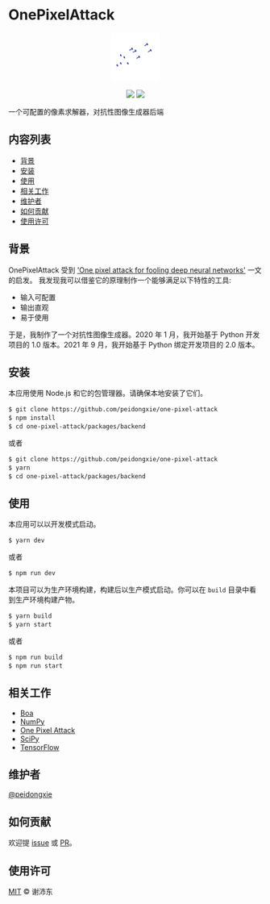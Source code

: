 # OnePixelAttack

<p align="center">
  <img src="https://raw.githubusercontent.com/peidongxie/one-pixel-attack/main/packages/frontend/public/static/logo/logo-96.png">
</p>
<p align="center">
  <img src="https://img.shields.io/github/license/peidongxie/one-pixel-attack" />
  <img src="https://img.shields.io/github/package-json/v/peidongxie/one-pixel-attack" />
</p>

一个可配置的像素求解器，对抗性图像生成器后端

## 内容列表

- [背景](#背景)
- [安装](#安装)
- [使用](#使用)
- [相关工作](#相关工作)
- [维护者](#维护者)
- [如何贡献](#如何贡献)
- [使用许可](#使用许可)

## 背景

OnePixelAttack 受到 ['One pixel attack for fooling deep neural networks'](https://arxiv.org/abs/1710.08864) 一文的启发。 我发现我可以借鉴它的原理制作一个能够满足以下特性的工具:

- 输入可配置
- 输出直观
- 易于使用

于是，我制作了一个对抗性图像生成器。2020 年 1 月，我开始基于 Python 开发项目的 1.0 版本。2021 年 9 月，我开始基于 Python 绑定开发项目的 2.0 版本。

## 安装

本应用使用 Node.js 和它的包管理器。请确保本地安装了它们。

```sh
$ git clone https://github.com/peidongxie/one-pixel-attack
$ npm install
$ cd one-pixel-attack/packages/backend
```

或者

```sh
$ git clone https://github.com/peidongxie/one-pixel-attack
$ yarn
$ cd one-pixel-attack/packages/backend
```

## 使用

本应用可以以开发模式启动。

```sh
$ yarn dev
```

或者

```sh
$ npm run dev
```

本项目可以为生产环境构建，构建后以生产模式启动。你可以在 `build` 目录中看到生产环境构建产物。

```sh
$ yarn build
$ yarn start
```

或者

```sh
$ npm run build
$ npm run start
```

## 相关工作

- [Boa](https://github.com/imgcook/boa)
- [NumPy](https://github.com/numpy/numpy)
- [One Pixel Attack](https://github.com/Hyperparticle/one-pixel-attack-keras)
- [SciPy](https://github.com/scipy/scipy)
- [TensorFlow](https://github.com/tensorflow/tensorflow)

## 维护者

[@peidongxie](https://github.com/peidongxie)

## 如何贡献

欢迎提 [issue](https://github.com/peidongxie/one-pixel-attack/issues/new) 或 [PR](https://github.com/peidongxie/one-pixel-attack/compare)。

## 使用许可

[MIT](LICENSE) © 谢沛东
